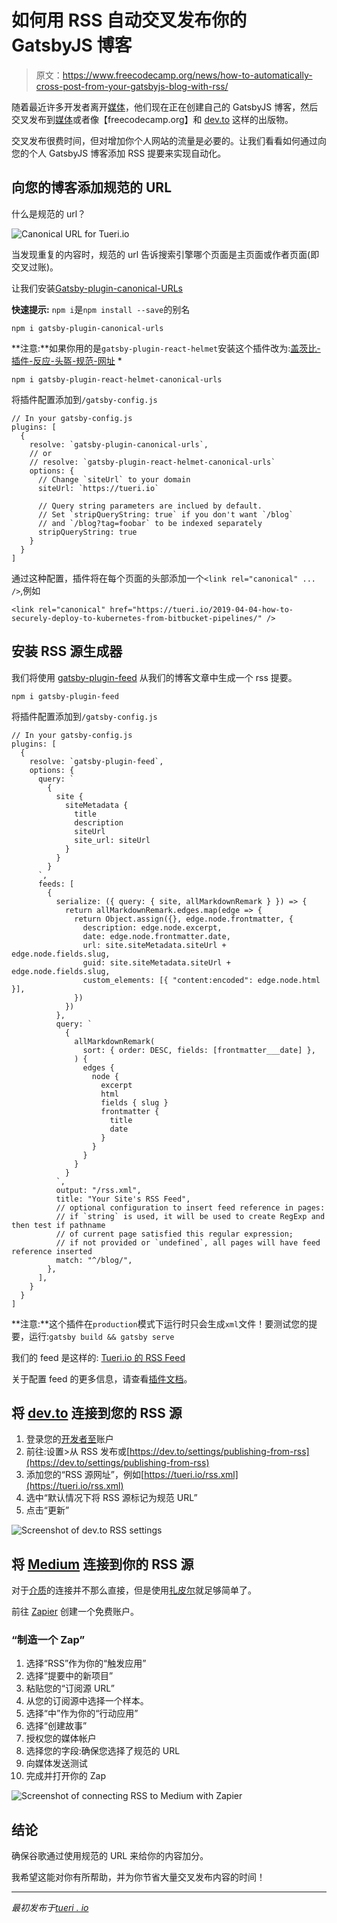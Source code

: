 # 如何用 RSS 自动交叉发布你的 GatsbyJS 博客

> 原文：<https://www.freecodecamp.org/news/how-to-automatically-cross-post-from-your-gatsbyjs-blog-with-rss/>

随着最近许多开发者离开[媒体](https://medium.com)，他们现在正在创建自己的 GatsbyJS 博客，然后交叉发布到[媒体](https://medium.com)或者像【freecodecamp.org】和 [dev.to](https://dev.to) 这样的出版物。

交叉发布很费时间，但对增加你个人网站的流量是必要的。让我们看看如何通过向您的个人 GatsbyJS 博客添加 RSS 提要来实现自动化。

## 向您的博客添加规范的 URL

什么是规范的 url？

![Canonical URL for Tueri.io](img/9a4058e5c1a519099600bb04f7d9c1bc.png)

当发现重复的内容时，规范的 url 告诉搜索引擎哪个页面是主页面或作者页面(即交叉过账)。

让我们安装[Gatsby-plugin-canonical-URLs](https://www.gatsbyjs.org/packages/gatsby-plugin-canonical-urls/)

**快速提示:** `npm i`是`npm install --save`的别名

```
npm i gatsby-plugin-canonical-urls 
```

**注意:**如果你用的是`gatsby-plugin-react-helmet`安装这个插件改为:[盖茨比-插件-反应-头盔-规范-网址](https://www.gatsbyjs.org/packages/gatsby-plugin-react-helmet-canonical-urls/) *

```
npm i gatsby-plugin-react-helmet-canonical-urls 
```

将插件配置添加到`/gatsby-config.js`

```
// In your gatsby-config.js
plugins: [
  {
    resolve: `gatsby-plugin-canonical-urls`,
    // or
    // resolve: `gatsby-plugin-react-helmet-canonical-urls`
    options: {
      // Change `siteUrl` to your domain 
      siteUrl: `https://tueri.io`

      // Query string parameters are inclued by default.
      // Set `stripQueryString: true` if you don't want `/blog` 
      // and `/blog?tag=foobar` to be indexed separately
      stripQueryString: true
    }
  }
] 
```

通过这种配置，插件将在每个页面的头部添加一个`<link rel="canonical" ... />`,例如

```
<link rel="canonical" href="https://tueri.io/2019-04-04-how-to-securely-deploy-to-kubernetes-from-bitbucket-pipelines/" /> 
```

## 安装 RSS 源生成器

我们将使用 [gatsby-plugin-feed](https://www.gatsbyjs.org/packages/gatsby-plugin-feed/) 从我们的博客文章中生成一个 rss 提要。

```
npm i gatsby-plugin-feed 
```

将插件配置添加到`/gatsby-config.js`

```
// In your gatsby-config.js
plugins: [
  {
    resolve: `gatsby-plugin-feed`,
    options: {
      query: `
        {
          site {
            siteMetadata {
              title
              description
              siteUrl
              site_url: siteUrl
            }
          }
        }
      `,
      feeds: [
        {
          serialize: ({ query: { site, allMarkdownRemark } }) => {
            return allMarkdownRemark.edges.map(edge => {
              return Object.assign({}, edge.node.frontmatter, {
                description: edge.node.excerpt,
                date: edge.node.frontmatter.date,
                url: site.siteMetadata.siteUrl + edge.node.fields.slug,
                guid: site.siteMetadata.siteUrl + edge.node.fields.slug,
                custom_elements: [{ "content:encoded": edge.node.html }],
              })
            })
          },
          query: `
            {
              allMarkdownRemark(
                sort: { order: DESC, fields: [frontmatter___date] },
              ) {
                edges {
                  node {
                    excerpt
                    html
                    fields { slug }
                    frontmatter {
                      title
                      date
                    }
                  }
                }
              }
            }
          `,
          output: "/rss.xml",
          title: "Your Site's RSS Feed",
          // optional configuration to insert feed reference in pages:
          // if `string` is used, it will be used to create RegExp and then test if pathname
          // of current page satisfied this regular expression;
          // if not provided or `undefined`, all pages will have feed reference inserted
          match: "^/blog/",
        },
      ],
    }
  }
] 
```

**注意:**这个插件在`production`模式下运行时只会生成`xml`文件！要测试您的提要，运行:`gatsby build && gatsby serve`

我们的 feed 是这样的: [Tueri.io 的 RSS Feed](https://tueri.io/rss.xml)

关于配置 feed 的更多信息，请查看[插件文档](https://www.gatsbyjs.org/packages/gatsby-plugin-feed/)。

## 将 [dev.to](https://dev.to) 连接到您的 RSS 源

1.  登录您的[开发者至](https://dev.to)账户
2.  前往:设置>从 RSS 发布或[https://dev.to/settings/publishing-from-rss](https://dev.to/settings/publishing-from-rss)
3.  添加您的“RSS 源网址”，例如[https://tueri.io/rss.xml](https://tueri.io/rss.xml)
4.  选中“默认情况下将 RSS 源标记为规范 URL”
5.  点击“更新”

![Screenshot of dev.to RSS settings](img/7a5baabf6a20abb378e14cd2b81bc665.png)

## 将 [Medium](https://medium.com) 连接到你的 RSS 源

对于[介质](https://medium.com)的连接并不那么直接，但是使用[扎皮尔](https://zapier.com)就足够简单了。

前往 [Zapier](https://zapier.com) 创建一个免费账户。

### “制造一个 Zap”

1.  选择“RSS”作为你的“触发应用”
2.  选择“提要中的新项目”
3.  粘贴您的“订阅源 URL”
4.  从您的订阅源中选择一个样本。
5.  选择“中”作为你的“行动应用”
6.  选择“创建故事”
7.  授权您的媒体帐户
8.  选择您的字段:确保您选择了规范的 URL
9.  向媒体发送测试
10.  完成并打开你的 Zap

![Screenshot of connecting RSS to Medium with Zapier](img/335698b8da12f9213e1aedbd81b39f33.png)

## 结论

确保谷歌通过使用规范的 URL 来给你的内容加分。

我希望这能对你有所帮助，并为你节省大量交叉发布内容的时间！

* * *

*最初发布于[tueri . io](https://tueri.io/blog/2019-06-06-how-to-automatically-cross-post-from-your-gatsbyjs-blog-with-rss/?utm_source=Freecodecamp&utm_medium=Post&utm_campaign=)*